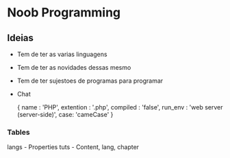 # Noob Programming

## Ideias
- Tem de ter as varias linguagens
- Tem de ter as novidades dessas mesmo
- Tem de ter sujestoes de programas para programar
- Chat


	{
		name : 'PHP',
		extention : '.php',
		compiled : 'false',
		run_env : 'web server (server-side)',
		case: 'cameCase'
	}


### Tables
langs - Properties
tuts - Content, lang, chapter